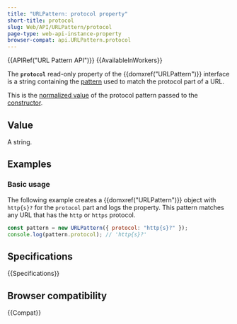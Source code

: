 ```yaml
---
title: "URLPattern: protocol property"
short-title: protocol
slug: Web/API/URLPattern/protocol
page-type: web-api-instance-property
browser-compat: api.URLPattern.protocol
---
```


{{APIRef("URL Pattern API")}} {{AvailableInWorkers}}

The **`protocol`** read-only property of the {{domxref("URLPattern")}} interface is a string containing the [pattern](/en-US/docs/Web/API/URL_Pattern_API#pattern_syntax) used to match the protocol part of a URL.

This is the [normalized value](/en-US/docs/Web/API/URL_Pattern_API#pattern_normalization) of the protocol pattern passed to the [constructor](/en-US/docs/Web/API/URLPattern/URLPattern).

## Value

A string.

## Examples

### Basic usage

The following example creates a {{domxref("URLPattern")}} object with `http{s}?` for the `protocol` part and logs the property.
This pattern matches any URL that has the `http` or `https` protocol.

```js
const pattern = new URLPattern({ protocol: "http{s}?" });
console.log(pattern.protocol); // 'http{s}?'
```

## Specifications

{{Specifications}}

## Browser compatibility

{{Compat}}
